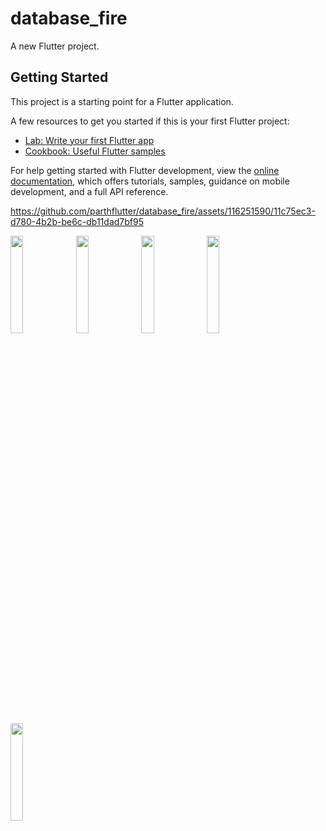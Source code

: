 # database_fire

A new Flutter project.

## Getting Started

This project is a starting point for a Flutter application.

A few resources to get you started if this is your first Flutter project:

- [Lab: Write your first Flutter app](https://docs.flutter.dev/get-started/codelab)
- [Cookbook: Useful Flutter samples](https://docs.flutter.dev/cookbook)

For help getting started with Flutter development, view the
[online documentation](https://docs.flutter.dev/), which offers tutorials,
samples, guidance on mobile development, and a full API reference.

https://github.com/parthflutter/database_fire/assets/116251590/11c75ec3-d780-4b2b-be6c-db11dad7bf95
<p>
  <img src="https://github.com/parthflutter/database_fire/assets/116251590/45c6c3a1-7f5a-4be7-958b-d3487fb54471" height=20% width=20%>
  <img src="https://github.com/parthflutter/database_fire/assets/116251590/bcfa2eee-3ca9-4822-98bf-a7ff47a77ec1" height=20% width=20%>
  <img src="https://github.com/parthflutter/database_fire/assets/116251590/afb75428-3d16-4a1b-8cfc-bb32375190d0" height=20% width=20%>
  <img src="https://github.com/parthflutter/database_fire/assets/116251590/5df8406d-362c-452a-b855-d33159510e90" height=20% width=20%>
  <img src="https://github.com/parthflutter/database_fire/assets/116251590/dce22aed-24ca-482a-9509-eacfb9a7f1cc" height=20% width=20%>

  </p>

